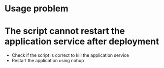 # Usage problem

# The script cannot restart the application service after deployment

- Check if the script is correct to kill the application service
- Restart the application using nohup
